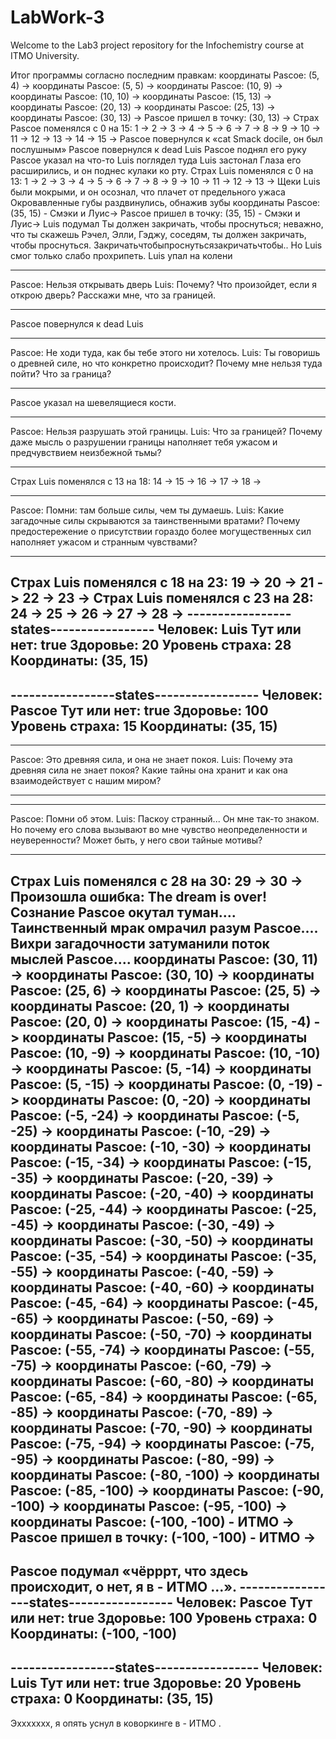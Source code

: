 # LabWork-3
Welcome to the Lab3 project repository for the Infochemistry course at ITMO University.

Итог программы согласно последним правкам:
координаты Pascoe: (5, 4) ->
координаты Pascoe: (5, 5) ->
координаты Pascoe: (10, 9) ->
координаты Pascoe: (10, 10) ->
координаты Pascoe: (15, 13) ->
координаты Pascoe: (20, 13) ->
координаты Pascoe: (25, 13) ->
координаты Pascoe: (30, 13) ->
Pascoe пришел в точку: (30, 13) ->
Cтрах Pascoe поменялся с 0 на 15: 1 -> 2 -> 3 -> 4 -> 5 -> 6 -> 7 -> 8 -> 9 -> 10 -> 11 -> 12 -> 13 -> 14 -> 15 -> 
Pascoe повернулся к «cat Smack  docile, он был послушным»
Pascoe повернулся к dead Luis
Pascoe поднял его руку
Pascoe указал на что-то
Luis поглядел туда
Luis застонал
Глаза его расширились, и он поднес кулаки ко рту.
Cтрах Luis поменялся с 0 на 13: 1 -> 2 -> 3 -> 4 -> 5 -> 6 -> 7 -> 8 -> 9 -> 10 -> 11 -> 12 -> 13 -> 
Щеки Luis были мокрыми, и он осознал, что плачет от предельного ужаса
Окровавленные губы раздвинулись, обнажив зубы
координаты Pascoe: (35, 15) - Смэки и Луис->
Pascoe пришел в точку: (35, 15) - Смэки и Луис->
Luis подумал Ты должен закричать, чтобы проснуться; неважно, что ты скажешь Рэчел, Элли, Гэджу, соседям, ты должен закричать, чтобы проснуться. Закричатьчтобыпроснутьсязакричатьчтобы..
Но Luis смог только слабо прохрипеть.
Luis упал на колени
****************************************
Pascoe: Нельзя открывать дверь
Luis: Почему? Что произойдет, если я открою дверь? Расскажи мне, что за границей.
****************************************
Pascoe повернулся к dead Luis
****************************************
Pascoe: Не ходи туда, как бы тебе этого ни хотелось.
Luis: Ты говоришь о древней силе, но что конкретно происходит? Почему мне нельзя туда пойти? Что за граница?
****************************************
Pascoe указал на шевелящиеся кости.
****************************************
Pascoe: Нельзя разрушать этой границы.
Luis: Что за границей? Почему даже мысль о разрушении границы наполняет тебя ужасом и предчувствием неизбежной тьмы?
****************************************
Cтрах Luis поменялся с 13 на 18: 14 -> 15 -> 16 -> 17 -> 18 -> 
****************************************
Pascoe: Помни: там больше силы, чем ты думаешь.
Luis: Какие загадочные силы скрываются за таинственными вратами? Почему предостережение о присутствии гораздо более могущественных сил наполняет ужасом и странным чувствами?
****************************************
Cтрах Luis поменялся с 18 на 23: 19 -> 20 -> 21 -> 22 -> 23 -> 
Cтрах Luis поменялся с 23 на 28: 24 -> 25 -> 26 -> 27 -> 28 -> 
-----------------states-----------------
Человек: Luis
Тут или нет: true
Здоровье: 20
Уровень страха: 28
Координаты: (35, 15)
----------------------------------------
-----------------states-----------------
Человек: Pascoe
Тут или нет: true
Здоровье: 100
Уровень страха: 15
Координаты: (35, 15)
----------------------------------------
****************************************
Pascoe: Это древняя сила, и она не знает покоя.
Luis: Почему эта древняя сила не знает покоя? Какие тайны она хранит и как она взаимодействует с нашим миром?
****************************************
****************************************
Pascoe: Помни об этом.
Luis: Паскоу странный... Он мне так-то знаком. Но почему его слова вызывают во мне чувство неопределенности и неуверенности? Может быть, у него свои тайные мотивы?
****************************************
Cтрах Luis поменялся с 28 на 30: 29 -> 30 -> 
Произошла ошибка: The dream is over!
Сознание Pascoe окутал туман....
Таинственный мрак омрачил разум Pascoe....
Вихри загадочности затуманили поток мыслей Pascoe....
координаты Pascoe: (30, 11) ->
координаты Pascoe: (30, 10) ->
координаты Pascoe: (25, 6) ->
координаты Pascoe: (25, 5) ->
координаты Pascoe: (20, 1) ->
координаты Pascoe: (20, 0) ->
координаты Pascoe: (15, -4) ->
координаты Pascoe: (15, -5) ->
координаты Pascoe: (10, -9) ->
координаты Pascoe: (10, -10) ->
координаты Pascoe: (5, -14) ->
координаты Pascoe: (5, -15) ->
координаты Pascoe: (0, -19) ->
координаты Pascoe: (0, -20) ->
координаты Pascoe: (-5, -24) ->
координаты Pascoe: (-5, -25) ->
координаты Pascoe: (-10, -29) ->
координаты Pascoe: (-10, -30) ->
координаты Pascoe: (-15, -34) ->
координаты Pascoe: (-15, -35) ->
координаты Pascoe: (-20, -39) ->
координаты Pascoe: (-20, -40) ->
координаты Pascoe: (-25, -44) ->
координаты Pascoe: (-25, -45) ->
координаты Pascoe: (-30, -49) ->
координаты Pascoe: (-30, -50) ->
координаты Pascoe: (-35, -54) ->
координаты Pascoe: (-35, -55) ->
координаты Pascoe: (-40, -59) ->
координаты Pascoe: (-40, -60) ->
координаты Pascoe: (-45, -64) ->
координаты Pascoe: (-45, -65) ->
координаты Pascoe: (-50, -69) ->
координаты Pascoe: (-50, -70) ->
координаты Pascoe: (-55, -74) ->
координаты Pascoe: (-55, -75) ->
координаты Pascoe: (-60, -79) ->
координаты Pascoe: (-60, -80) ->
координаты Pascoe: (-65, -84) ->
координаты Pascoe: (-65, -85) ->
координаты Pascoe: (-70, -89) ->
координаты Pascoe: (-70, -90) ->
координаты Pascoe: (-75, -94) ->
координаты Pascoe: (-75, -95) ->
координаты Pascoe: (-80, -99) ->
координаты Pascoe: (-80, -100) ->
координаты Pascoe: (-85, -100) ->
координаты Pascoe: (-90, -100) ->
координаты Pascoe: (-95, -100) ->
координаты Pascoe: (-100, -100) - ИТМО ->
Pascoe пришел в точку: (-100, -100) - ИТМО ->
----------------------------------------
Pascoe подумал «чёрррт, что здесь происходит, о нет, я в - ИТМО ...».
-----------------states-----------------
Человек: Pascoe
Тут или нет: true
Здоровье: 100
Уровень страха: 0
Координаты: (-100, -100)
----------------------------------------
-----------------states-----------------
Человек: Luis
Тут или нет: true
Здоровье: 20
Уровень страха: 0
Координаты: (35, 15)
----------------------------------------
Эххххххх, я опять уснул в коворкинге в - ИТМО .

